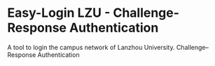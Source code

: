 # Easy-Login LZU - Challenge-Response Authentication
A tool to login the campus network of Lanzhou University. Challenge–Response Authentication

